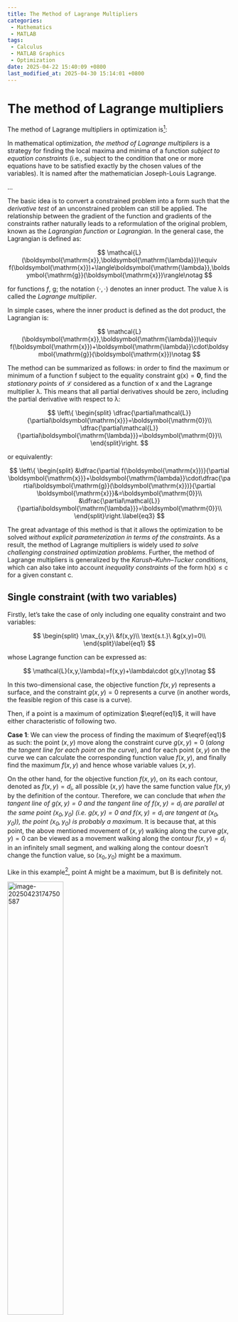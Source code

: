 ```yaml
---
title: The Method of Lagrange Multipliers
categories:
 - Mathematics
 - MATLAB
tags: 
 - Calculus
 - MATLAB Graphics
 - Optimization
date: 2025-04-22 15:40:09 +0800
last_modified_at: 2025-04-30 15:14:01 +0800
---
```


# The method of Lagrange multipliers

The method of Lagrange multipliers in optimization is[^1]: 

<div class="quote--left" markdown="1">

In mathematical optimization, <i class="term">the method of Lagrange multipliers</i> is a strategy for finding the local maxima and minima of a function <i class="emphasize">subject to equation constraints</i> (i.e., subject to the condition that one or more equations have to be satisfied exactly by the chosen values of the variables). It is named after the mathematician Joseph-Louis Lagrange.

...

The basic idea is to convert a constrained problem into a form such that the <i class="emphasize">derivative test</i> of an unconstrained problem can still be applied. The relationship between the gradient of the function and gradients of the constraints rather naturally leads to a reformulation of the original problem, known as the <i class="term">Lagrangian function</i> or <i class="term">Lagrangian</i>. In the general case, the Lagrangian is defined as:

$$
\mathcal{L}(\boldsymbol{\mathrm{x}},\boldsymbol{\mathrm{\lambda}})\equiv f(\boldsymbol{\mathrm{x}})+\langle\boldsymbol{\mathrm{\lambda}},\boldsymbol{\mathrm{g}}(\boldsymbol{\mathrm{x}})\rangle\notag
$$

for functions $f$, $\boldsymbol{\mathrm{g}}$; the notation $\langle\cdot,\cdot\rangle$ denotes an inner product. The value $\boldsymbol{\mathrm{\lambda}}$ is called the <i class="term">Lagrange multiplier</i>.

In simple cases, where the inner product is defined as the dot product, the Lagrangian is:

$$
\mathcal{L}(\boldsymbol{\mathrm{x}},\boldsymbol{\mathrm{\lambda}})\equiv f(\boldsymbol{\mathrm{x}})+\boldsymbol{\mathrm{\lambda}}\cdot\boldsymbol{\mathrm{g}}(\boldsymbol{\mathrm{x}})\notag
$$

The method can be summarized as follows: in order to find the maximum or minimum of a function $\boldsymbol{\mathrm{f}}$ subject to the equality constraint $\boldsymbol{\mathrm{g}}(\boldsymbol{\mathrm{x}})=\boldsymbol{0}$, find the <i class="term">stationary points</i> of $\mathcal{L}$ considered as a function of $\boldsymbol{\mathrm{x}}$ and the Lagrange multiplier $\boldsymbol{\mathrm{\lambda}}$. This means that all partial derivatives should be zero, including the partial derivative with respect to $\boldsymbol{\mathrm{\lambda}}$:

$$
\left\{
\begin{split}
\dfrac{\partial\mathcal{L}}{\partial\boldsymbol{\mathrm{x}}}=\boldsymbol{\mathrm{0}}\\
\dfrac{\partial\mathcal{L}}{\partial\boldsymbol{\mathrm{\lambda}}}=\boldsymbol{\mathrm{0}}\\
\end{split}\right.
$$

or equivalently:

$$
\left\{
\begin{split}
&\dfrac{\partial f(\boldsymbol{\mathrm{x}})}{\partial \boldsymbol{\mathrm{x}}}+\boldsymbol{\mathrm{\lambda}}\cdot\dfrac{\partial\boldsymbol{\mathrm{g}}(\boldsymbol{\mathrm{x}})}{\partial \boldsymbol{\mathrm{x}}}&=\boldsymbol{\mathrm{0}}\\
&\dfrac{\partial\mathcal{L}}{\partial\boldsymbol{\mathrm{\lambda}}}=\boldsymbol{\mathrm{0}}\\
\end{split}\right.\label{eq3}
$$

The great advantage of this method is that it allows the optimization to be solved <i class="emphasize">without explicit parameterization in terms of the constraints</i>. As a result, the method of Lagrange multipliers is widely used <i class="emphasize">to solve challenging constrained optimization problems</i>. Further, the method of Lagrange multipliers is generalized by the <i class="term">Karush–Kuhn–Tucker conditions</i>, which can also take into account <i class="emphasize">inequality constraints</i> of the form $\boldsymbol{\mathrm{h}}(\boldsymbol{\mathrm{x}})\le\boldsymbol{\mathrm{c}}$ for a given constant $\boldsymbol{\mathrm{c}}$.

</div>

## Single constraint (with two variables)

Firstly, let’s take the case of only including one equality constraint and two variables:

$$
\begin{split}
\max_{x,y}\ &f(x,y)\\
\text{s.t.}\ &g(x,y)=0\\
\end{split}\label{eq1}
$$

whose Lagrange function can be expressed as:

$$
\mathcal{L}(x,y,\lambda)=f(x,y)+\lambda\cdot g(x,y)\notag
$$

In this two-dimensional case, the objective function $f(x,y)$ represents a surface, and the constraint $g(x,y)=0$ represents a curve (in another words, the feasible region of this case is a curve).

Then, if a point is a maximum of optimization $\eqref{eq1}$, it will have either characteristic of following two.

**Case 1**: We can view the process of finding the maximum of $\eqref{eq1}$ as such: the point $(x,y)$ move along the constraint curve $g(x,y)=0$ (<i class="emphasize">along the tangent line for each point on the curve</i>), and for each point $(x,y)$ on the curve we can calculate the corresponding function value $f(x,y)$, and finally find the maximum $f(x,y)$ and hence whose variable values $(x,y)$. 

On the other hand, for the objective function $f(x,y)$, on its each contour, denoted as $f(x,y)=d_i$, all possible $(x,y)$ have the same function value $f(x,y)$ by the definition of the contour. Therefore, we can conclude that <i class="emphasize">when the tangent line of $g(x,y)=0$ and the tangent line of $f(x,y)=d_i$ are parallel at the same point $(x_0,y_0)$ (i.e. $g(x,y)=0$ and $f(x,y)=d_i$ are tangent at $(x_0,y_0)$), the point $(x_0,y_0)$ is probably a maximum</i>. It is because that, at this point, the above mentioned movement of $(x,y)$ walking along the curve $g(x,y)=0$ can be viewed as a movement walking along the contour $f(x,y)=d_i$ in an infinitely small segment, and walking along the contour doesn’t change the function value, so $(x_0,y_0)$ might be a maximum.

<div class="notice--primary" markdown="1">

Like in this example[^1], point A might be a maximum, but B is definitely not.

<img src="https://raw.githubusercontent.com/HelloWorld-1017/blog-images-1/main/imgs/202504231747766.png" alt="image-20250423174750587" style="width:50%;" />

</div>

Next, due to the fact that the gradient of a function is perpendicular to the tangent line of the contour (at each point on the each contour)[^2], aforementioned “the tangent line of $g(x,y)=0$ and the tangent line of $f(x,y)=d_i$ are parallel at the same point $(x_0,y_0)$” can be equivalently expressed as “<i class="emphasize">the gradient of $f(x,y)$ and the gradient of $g(x,y)$ (note, here is not $g(x,y)=0$!) are parallel at the point $(x_0,y_0)$</i>”, which is at the point $(x_0,y_0)$ we have:

$$
\begin{bmatrix}
\dfrac{\partial f(x,y)}{\partial x}\Big\vert_{(x_0,y_0)}\\
\dfrac{\partial f(x,y)}{\partial y}\Big\vert_{(x_0,y_0)}\\
\end{bmatrix}
=\lambda
\begin{bmatrix}
\dfrac{\partial g(x,y)}{\partial x}\Big\vert_{(x_0,y_0)}\\
\dfrac{\partial g(x,y)}{\partial y}\Big\vert_{(x_0,y_0)}\\
\end{bmatrix}\notag
$$

i.e.,

$$
\nabla_{x,y}f(x,y)\Big\vert_{(x_0,y_0)} = \lambda\nabla_{x,y}g(x,y)\Big\vert_{(x_0,y_0)}\label{eq2}
$$

The constant $\lambda$ is needed because the magnitudes of these two gradient vectors are not generally equal.

**Case 2**: For a $f(x,y)$, if in a small area around $(x_0,y_0)$, $f$ is level, then these points also might be maxima. And at this point, we have:

$$
\nabla_{x,y}f(x,y)\Big\vert_{(x_0,y_0)}=0\notag
$$

For example, consider the optimization:

$$
\begin{split}
\max_{x,y}\ &1\\
\text{s.t.}\ & x^2+y^2=1\\
\end{split}\notag
$$

We can know that, all points, denoted as $(x_0,y_0)$, on $x^2+y^2=1$ are optimal and they have the same maximum value, $1$. And we also have:

$$
\left\{
\begin{split}
&\nabla_{x,y}f(x,y)\Big\vert_{(x_0,y_0)} = \boldsymbol{\mathrm{0}}\\
&\nabla_{x,y}g(x,y)\Big\vert_{(x_0,y_0)} = \begin{bmatrix}
2x_0\\
2y_0\\
\end{bmatrix}\\
\end{split}\right.\notag
$$

Therefore, as can be seen, this kind of case, i.e., $f(x,y)$ is level, is also can be depicted using Eq. $\eqref{eq2}$ by setting $\lambda=0$. 

Finally, we can get that, <i class="emphasize">to find maxima of $f(x,y)$ constrained by $g(x,y)=0$, we could look for those points on $g(x,y)=0$ that satisfy $\nabla_{x,y}f(x,y) = \lambda\nabla_{x,y}g(x,y)$, and they may be maxima</i> (the reason why we use “may” here is that the method of Lagrange multipliers only yields a necessary, not sufficient, condition for maxima. See below.) So, we can construct a auxiliary function:

$$
\mathcal{L}(x,y,\lambda)\equiv f(x,y)+\lambda\cdot g(x,y)\notag
$$

and make each partial derivative of $\mathcal{L}$ with respect to $x$, $y$, and $\lambda$, equal to zero, respectively:

$$
\left\{
\begin{split}
&\dfrac{\partial\mathcal{L}}{\partial x}=0\\
&\dfrac{\partial\mathcal{L}}{\partial y}=0\\
&\dfrac{\partial\mathcal{L}}{\partial \lambda}=0\\
\end{split}\right.
\quad\Rightarrow\quad\left\{
\begin{split}
&\dfrac{\partial f(x,y)}{\partial x}+\lambda\dfrac{\partial f(x,y)}{\partial x}=0\\
&\dfrac{\partial f(x,y)}{\partial y}+\lambda\dfrac{\partial f(x,y)}{\partial y}=0\\
&g(x,y)=0
\end{split}\right.\label{eq4}
$$

By solving this equation system, we can find those points! Actually, $\eqref{eq4}$ is the two-dimensional case of $\eqref{eq3}$.

Besides, it should highlight that, <i class="emphasize">the method of Lagrange multipliers only yields a necessary condition for optimality in constrained problems</i>, that is, other than maxima, there are also other points that satisfy $\eqref{eq4}$, such as minima (see below [Example 1](#example-1), [Example 2](#example-2), and [Example 3](#example-3)), or ones neither maxima nor minima (see [Example 3](#example-3)).

## Multiple constraints

When there are multiple constraints, the method of Lagrange multipliers is also available. We can write Lagrange function like:

$$
\mathcal{L}(\boldsymbol{\mathrm{x}},\boldsymbol{\mathrm{\lambda}})\equiv f(\boldsymbol{\mathrm{x}})+\boldsymbol{\mathrm{\lambda}}\cdot\boldsymbol{\mathrm{g}}(\boldsymbol{\mathrm{x}})\notag
$$

and based on $\eqref{eq3}$, we’ll get:

$$
\left\{
\begin{split}
&\nabla f(\boldsymbol{\mathrm{x}})+\sum_{k=1}^M\lambda_k\nabla g_k(\boldsymbol{\mathrm{x}})=0\\
&g_1(\boldsymbol{\mathrm{x}})=\cdots=g_M(\boldsymbol{\mathrm{x}})=0
\end{split}\right.\notag
$$

where note that the first equation denotes such a geometric meaning[^1]:

<div class="quote--left" markdown="1">
... In the case of multiple constraints, that will be what we seek in general: The method of Lagrange seeks points not at which the gradient of $f$ is a multiple of any single constraint's gradient necessarily, <i class="emphasize">but in which it is a linear combination of all the constraints' gradients</i>.
</div>
<br>

# Examples

The Wikipedia article[^1] also provides some specific examples, and in the following text, I’d like to reproduce some of them.

## Example 1

<div id="example-1"></div>

Consider the maximization:

$$
\begin{split}
\max_{x,y}\ &f(x,y)=x+y\\
\mathrm{s.t.}\ &x^2+y^2=1
\end{split}\notag
$$

we can write its Lagrange function is:

$$
\mathcal{L}(x,y,\lambda)=(x+y)+\lambda(x^2+y^2-1)\notag
$$

then we have:

$$
\left\{
\begin{split}
&\dfrac{\partial\mathcal{L}}{\partial x}=0\\
&\dfrac{\partial\mathcal{L}}{\partial y}=0\\
&\dfrac{\partial\mathcal{L}}{\partial \lambda}=0\\
\end{split}\right.
\quad\Rightarrow\quad\left\{
\begin{split}
&1+2\lambda x=0\\
&1+2\lambda y=0\\
&x^2+y^2-1=0\\
\end{split}\right.\notag
$$

we can get two solutions:

$$
\left\{
\begin{split}
&\lambda_1=\dfrac{\sqrt2}{2}\\
&x_1=-\dfrac{\sqrt2}{2}\\
&y_1=-\dfrac{\sqrt2}{2}\\
\end{split}\right.,\quad
\left\{\begin{split}
&\lambda_2=-\dfrac{\sqrt2}{2}\\
&x_2=\dfrac{\sqrt2}{2}\\
&y_2=\dfrac{\sqrt2}{2}\\
\end{split}\right.\notag
$$

and their function values are:

$$
f(x_1,y_1)=-\sqrt2,\ f(x_2,y_2)=\sqrt2\notag
$$

Finally, we can see that, $f(x_2,y_2)$ is the maximum and $f(x_1,y_1)$ is the minimum.

<br>

![fig1](https://raw.githubusercontent.com/HelloWorld-1017/blog-images-1/main/imgs/202504301449521.jpg)

```matlab
clc, clear, close all

fig = figure("Color", "w", "Position", [303,521.66,1900,564.66]);
tiledlayout(1,3)

nexttile
view([32.89,11.58])
sc1 = helperPlot;

nexttile
view([90,0])
helperPlot;

nexttile
view([0,90])
sc2 = helperPlot;
sc2(1).FaceAlpha = 0;

exportgraphics(fig, "fig1.jpg", "Resolution", 600)

function sc = helperPlot
x = -1.5:0.05:1.5;
y = -1.5:0.05:1.5;
[X, Y] = meshgrid(x, y);
fnc = @(x,y) (x+y);

theta = 0:0.01:2*pi;
xx = cos(theta);
yy = sin(theta);
f = fnc(X, Y);
g = xx+yy;

hold(gca, "on")
box(gca, "on")
grid(gca, "on")
sc = surfc(X, Y, f, "EdgeColor", "none");
sc(1).FaceAlpha = 0.7;
sc(2).LineWidth = 1.5;
sc(2).LevelList = min(f,[],"all"):0.2:max(f,[],"all");
plot3(xx, yy, g, "LineWidth", 1.5, "Color", "k")
level = min(min(f))-3;
plot3(xx, yy, level*ones(size(xx)), "LineWidth", 1.5, "Color", "k")

x1 = -sqrt(2)/2;
y1 = -sqrt(2)/2;
fnc1 = fnc(x1, y1);

x2 = sqrt(2)/2;
y2 = sqrt(2)/2;
fnc2 = fnc(x2,y2);

scatter3([x1, x2], [y1, y2], [fnc1, fnc2], 20, "filled", ...
    "MarkerEdgeColor", "k", "MarkerFaceColor", "k")
scatter3([x1, x2], [y1, y2], [level, level], 20, "filled", "MarkerEdgeColor", "k", "MarkerFaceColor", "k")
plot3([x1, x1], [y1, y1], [level, fnc1], "LineWidth", 1.5, "LineStyle", "--", "Color", "k")
plot3([x2, x2], [y2, y2], [level, fnc2], "LineWidth", 1.5, "LineStyle", "--", "Color", "k")
text(x1, y1, fnc1+0.5, "$(-\sqrt{2}/2,-\sqrt{2}/2,-\sqrt{2})$", "Interpreter", "latex", "FontSize", 12)
text(x2, y2, fnc2+0.5, "$(\sqrt{2}/2,\sqrt{2}/2,\sqrt{2})$", "Interpreter", "latex", "FontSize", 12)

xlabel("$x$", "Interpreter", "latex", "FontSize", 20)
ylabel("$y$", "Interpreter", "latex", "FontSize", 20)
zlabel("$f$", "Interpreter", "latex", "FontSize", 20)
end
```

## Example 2

<div id="example-2"></div>

Consider the maximization:

$$
\begin{split}
\max_{x,y}\ &f(x,y)=(x+y)^2\\
\mathrm{s.t.}\ &x^2+y^2=1
\end{split}\notag
$$

whose Lagrange function is:

$$
\mathcal{L}(x,y,\lambda)=(x+y)^2+\lambda(x^2+y^2-1)\notag
$$

then:

$$
\left\{
\begin{split}
&\dfrac{\partial\mathcal{L}}{\partial x}=0\\
&\dfrac{\partial\mathcal{L}}{\partial y}=0\\
&\dfrac{\partial\mathcal{L}}{\partial \lambda}=0\\
\end{split}\right.
\quad\Rightarrow\quad\left\{
\begin{split}
&(1+\lambda)x+y=0\\
&x+(1+\lambda)y=0\\
&x^2+y^2-1=0\\
\end{split}\right.\notag
$$

and:

$$
\left\{
\begin{split}
&\lambda_1=-2\\
&x_1=\dfrac{\sqrt2}{2}\\
&y_1=\dfrac{\sqrt2}{2}\\
\end{split}\right.,\quad
\left\{\begin{split}
&\lambda_2=-2\\
&x_2=-\dfrac{\sqrt2}{2}\\
&y_2=-\dfrac{\sqrt2}{2}\\
\end{split}\right.,\quad
\left\{
\begin{split}
&\lambda_3=0\\
&x_3=-\dfrac{\sqrt2}{2}\\
&y_3=\dfrac{\sqrt2}{2}\\
\end{split}\right.,\quad
\left\{\begin{split}
&\lambda_4=0\\
&x_4=\dfrac{\sqrt2}{2}\\
&y_4=-\dfrac{\sqrt2}{2}\\
\end{split}\right.\notag
$$

i.e.

$$
\begin{split}
&f(\lambda_1,x_1,y_1)=2\\
&f(\lambda_2,x_2,y_2)=2\\
&f(\lambda_3,x_3,y_3)=0\\
&f(\lambda_4,x_4,y_4)=0\\
\end{split}\notag
$$

where $f(x_1,y_1)$ and $f(x_2,y_2)$ are maxima, whereas $f(x_3,y_3)$ and $f(x_4,y_4)$ are minima.

<br>

![fig2](https://raw.githubusercontent.com/HelloWorld-1017/blog-images-1/main/imgs/202504301449875.jpg)

```matlab
clc, clear, close all

fig = figure("Color", "w", "Position", [303,521.66,1900,564.66]);
tiledlayout(1,3)

nexttile
view([32.89,11.58])
sc1 = helperPlot;

nexttile
view([90,0])
helperPlot;

nexttile
view([0,90])
sc2 = helperPlot;
sc2(1).FaceAlpha = 0;

exportgraphics(fig, "fig2.jpg", "Resolution", 600)

function sc = helperPlot
x = -1.5:0.05:1.5;
y = -1.5:0.05:1.5;
[X, Y] = meshgrid(x, y);
fnc = @(x,y) (x+y).^2;
f = fnc(X,Y);

theta = 0:0.01:2*pi;
xx = cos(theta);
yy = sin(theta);
g = fnc(xx,yy);

hold(gca, "on")
box(gca, "on")
grid(gca, "on")
sc = surfc(X, Y, f, "EdgeColor", "none");
sc(1).FaceAlpha = 0.7;
sc(2).LineWidth = 1.5;
sc(2).LevelList = min(f,[],"all"):0.2:max(f,[],"all");
plot3(xx, yy, g, "LineWidth", 1.5, "Color", "k")
level = min(min(f))-3;
plot3(xx, yy, level*ones(size(xx)), "LineWidth", 1.5, "Color", "k")

x1 = sqrt(2)/2;
y1 = sqrt(2)/2;
fnc1 = fnc(x1,y1);

x2 = -sqrt(2)/2;
y2 = -sqrt(2)/2;
fnc2 = fnc(x2,y2);

x3 = -sqrt(2)/2;
y3 = sqrt(2)/2;
fnc3 = fnc(x3,y3);

x4 = sqrt(2)/2;
y4 = -sqrt(2)/2;
fnc4 = fnc(x4,y4);

scatter3([x1, x2, x3, x4], [y1, y2, y3, y4], [fnc1, fnc2, fnc3, fnc4], 20, "filled", ...
    "MarkerEdgeColor", "k", "MarkerFaceColor", "k")
scatter3([x1, x2, x3, x4], [y1, y2, y3, y4], [level, level, level, level], 20, "filled", ...
    "MarkerEdgeColor", "k", "MarkerFaceColor", "k")
plot3([x1, x1], [y1, y1], [level, fnc1], "LineWidth", 1.5, "LineStyle", "--", "Color", "k")
plot3([x2, x2], [y2, y2], [level, fnc2], "LineWidth", 1.5, "LineStyle", "--", "Color", "k")
plot3([x3, x3], [y3, y3], [level, fnc3], "LineWidth", 1.5, "LineStyle", "--", "Color", "k")
plot3([x4, x4], [y4, y4], [level, fnc4], "LineWidth", 1.5, "LineStyle", "--", "Color", "k")
text(x1, y1, fnc1+0.5, "$(\sqrt{2}/2,\sqrt{2}/2,2)$", "Interpreter", "latex", "FontSize", 12)
text(x2, y2, fnc2+0.5, "$(-\sqrt{2}/2,-\sqrt{2}/2,2)$", "Interpreter", "latex", "FontSize", 12)
text(x3, y3, fnc1+0.5, "$(-\sqrt{2}/2,\sqrt{2}/2,0)$", "Interpreter", "latex", "FontSize", 12)
text(x4, y4, fnc1+0.5, "$(\sqrt{2}/2,-\sqrt{2}/2,0)$", "Interpreter", "latex", "FontSize", 12)

xlabel("$x$", "Interpreter", "latex", "FontSize", 20)
ylabel("$y$", "Interpreter", "latex", "FontSize", 20)
zlabel("$f$", "Interpreter", "latex", "FontSize", 20)
end
```

## Example 3

<div id="example-3"></div>

Consider the maximization:

$$
\begin{split}
\max_{x,y}\ &f(x,y)=xy^2\\
\mathrm{s.t.}\ &x^2+y^2=3
\end{split}\notag
$$

whose Lagrange function is:

$$
\mathcal{L}(x,y,\lambda)=xy^2+\lambda(x^2+y^2-3)
$$

then:

$$
\left\{
\begin{split}
&\dfrac{\partial\mathcal{L}}{\partial x}=0\\
&\dfrac{\partial\mathcal{L}}{\partial y}=0\\
&\dfrac{\partial\mathcal{L}}{\partial \lambda}=0\\
\end{split}\right.
\quad\Rightarrow\quad\left\{
\begin{split}
&y^2+2\lambda x=0\\
&xy+\lambda y=0\\
&x^2+y^2-3=0\\
\end{split}\right.\notag
$$

then we’ll get six critical points:

$$
\left\{
\begin{split}
&\lambda_1=0\\
&x_1=\sqrt3\\
&y_1=0\\
\end{split}\right.,\quad
\left\{\begin{split}
&\lambda_2=0\\
&x_2=-\sqrt3\\
&y_2=0\\
\end{split}\right.\\
\left\{
\begin{split}
&\lambda_3=-1\\
&x_3=1\\
&y_3=\sqrt2\\
\end{split}\right.,\quad
\left\{\begin{split}
&\lambda_4=-1\\
&x_4=1\\
&y_4=-\sqrt2\\
\end{split}\right.\\
\left\{\begin{split}
&\lambda_5=1\\
&x_5=-1\\
&y_5=\sqrt2\\
\end{split}\right.,\quad
\left\{\begin{split}
&\lambda_6=1\\
&x_6=-1\\
&y_6=-\sqrt2\\
\end{split}\right.\notag
$$

and their function values are:

$$
\begin{split}
&f(\lambda_1,x_1,y_1)=0\\
&f(\lambda_2,x_2,y_2)=0\\
&f(\lambda_3,x_3,y_3)=2\\
&f(\lambda_4,x_4,y_4)=2\\
&f(\lambda_5,x_5,y_5)=-2\\
&f(\lambda_6,x_6,y_6)=-2\\
\end{split}\notag
$$

As can be seen in this case, $f(x_5,y_5)$ and $f(x_6,y_6)$ are minima, $f(x_3,y_3)$ and $f(x_4,y_4)$ are maxima, and $f(x_1,y_1)$ and $f(x_2,y_2)$ are neither minima nor maxima.

<br>

![fig3](https://raw.githubusercontent.com/HelloWorld-1017/blog-images-1/main/imgs/202504301450392.jpg)

```matlab
clc, clear, close all

fig = figure("Color", "w", "Position", [303,521.66,1900,564.66]);
tiledlayout(1,3)

nexttile
view([32.89,11.58])
sc1 = helperPlot;

nexttile
view([90,0])
helperPlot;

nexttile
view([0,90])
sc2 = helperPlot;
sc2(1).FaceAlpha = 0;

exportgraphics(fig, "fig3.jpg", "Resolution", 600)

function sc = helperPlot
x = -3:0.05:3;
y = -3:0.05:3;
[X, Y] = meshgrid(x, y);
fnc = @(x,y) x.*y.^2;
f = fnc(X,Y);
theta = 0:0.01:2*pi;
xx = sqrt(3)*cos(theta);
yy = sqrt(3)*sin(theta);
g = fnc(xx,yy);

hold(gca, "on")
box(gca, "on")
grid(gca, "on")
colormap("jet")
sc = surfc(X, Y, f, "EdgeColor", "none");
sc(1).FaceAlpha = 0.7;
sc(2).LevelList = min(f,[],"all"):0.4:max(f,[],"all");
sc(2).LineWidth = 1.5;
plot3(xx, yy, g, "LineWidth", 1.5, "Color", "k")
level = min(min(f))-3;
plot3(xx, yy, level*ones(size(xx)), "LineWidth", 1.5, "Color", "k")

x1 = sqrt(3);
y1 = 0;
fnc1 = fnc(x1,y1);

x2 = -sqrt(3);
y2 = 0;
fnc2 = fnc(x2,y2);

x3 = 1;
y3 = sqrt(2);
fnc3 = fnc(x3,y3);

x4 = 1;
y4 = -sqrt(2);
fnc4 = fnc(x4,y4);

x5 = -1;
y5 = sqrt(2);
fnc5 = fnc(x5,y5);

x6 = -1;
y6 = -sqrt(2);
fnc6 = fnc(x6,y6);

scatter3([x1, x2, x3, x4, x5, x6], [y1, y2, y3, y4, y5, y6], [fnc1, fnc2, fnc3, fnc4, fnc5, fnc6], 20, "filled", ...
    "MarkerEdgeColor", "k", "MarkerFaceColor", "k")
scatter3([x1, x2, x3, x4, x5, x6], [y1, y2, y3, y4, y5, y6], [level, level, level, level, level, level], 20, "filled", ...
    "MarkerEdgeColor", "k", "MarkerFaceColor", "k")
plot3([x1, x1], [y1, y1], [level, fnc1], "LineWidth", 1.5, "LineStyle", "--", "Color", "k")
plot3([x2, x2], [y2, y2], [level, fnc2], "LineWidth", 1.5, "LineStyle", "--", "Color", "k")
plot3([x3, x3], [y3, y3], [level, fnc3], "LineWidth", 1.5, "LineStyle", "--", "Color", "k")
plot3([x4, x4], [y4, y4], [level, fnc4], "LineWidth", 1.5, "LineStyle", "--", "Color", "k")
plot3([x5, x5], [y5, y5], [level, fnc5], "LineWidth", 1.5, "LineStyle", "--", "Color", "k")
plot3([x6, x6], [y6, y6], [level, fnc6], "LineWidth", 1.5, "LineStyle", "--", "Color", "k")
text(x1, y1, fnc1+0.5, "$(\sqrt{3},0,0)$", "Interpreter", "latex", "FontSize", 12)
text(x2, y2, fnc2+0.5, "$(-\sqrt{3},0,0)$", "Interpreter", "latex", "FontSize", 12)
text(x3, y3, fnc3+0.5, "$(1,\sqrt2,2)$", "Interpreter", "latex", "FontSize", 12)
text(x4, y4, fnc4+0.5, "$(1,-\sqrt2,2)$", "Interpreter", "latex", "FontSize", 12)
text(x5, y5, fnc5+0.5, "$(-1,\sqrt2,-2)$", "Interpreter", "latex", "FontSize", 12)
text(x6, y6, fnc6+0.5, "$(-1,-\sqrt2,-2)$", "Interpreter", "latex", "FontSize", 12)

xlabel("$x$", "Interpreter", "latex", "FontSize", 20)
ylabel("$y$", "Interpreter", "latex", "FontSize", 20)
zlabel("$f$", "Interpreter", "latex", "FontSize", 20)
end
```

<br>

**References**

[^1]: [Lagrange multiplier](https://en.wikipedia.org/wiki/Lagrange_multiplier).
[^2]: [The Gradient is Perpendicular to the Tangent of the Contour Line](/2022-11-07/11-12-11.html).
